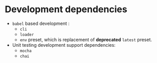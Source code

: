 
# Development dependencies
* `babel` based development :
  * `cli`
  * `loader`
  * `env` preset, which is replacement of **deprecated** `latest` preset.
* Unit testing development support dependencies:
  * `mocha`
  * `chai`


